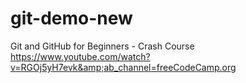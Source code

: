 # git-demo-new
Git and GitHub for Beginners - Crash Course https://www.youtube.com/watch?v=RGOj5yH7evk&amp;ab_channel=freeCodeCamp.org
